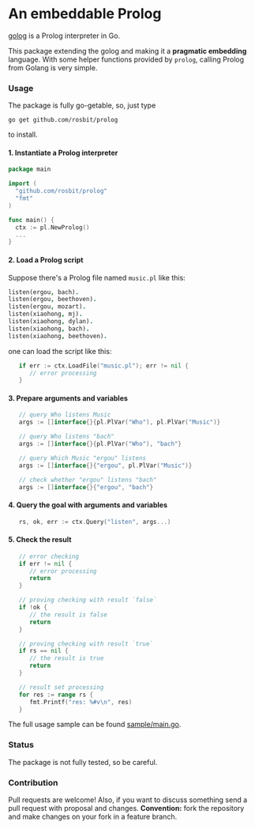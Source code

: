 # An embeddable Prolog

[golog](https://github.com/mndrix/golog) is a Prolog interpreter in Go.

This package extending the golog and making it a **pragmatic embedding** language.
With some helper functions provided by `prolog`, calling Prolog from Golang is very simple.

### Usage

The package is fully go-getable, so, just type

  `go get github.com/rosbit/prolog`

to install.

#### 1. Instantiate a Prolog interpreter

```go
package main

import (
  "github.com/rosbit/prolog"
  "fmt"
)

func main() {
  ctx := pl.NewProlog()
  ...
}
```

#### 2. Load a Prolog script

Suppose there's a Prolog file named `music.pl` like this:

```prolog
listen(ergou, bach).
listen(ergou, beethoven).
listen(ergou, mozart).
listen(xiaohong, mj).
listen(xiaohong, dylan).
listen(xiaohong, bach).
listen(xiaohong, beethoven).
```

one can load the script like this:

```go
   if err := ctx.LoadFile("music.pl"); err != nil {
      // error processing
   }
```

#### 3. Prepare arguments and variables

```go
   // query Who listens Music
   args := []interface{}{pl.PlVar("Who"), pl.PlVar("Music")}

   // query Who listens "bach"
   args := []interface{}{pl.PlVar("Who"), "bach"}

   // query Which Music "ergou" listens
   args := []interface{}{"ergou", pl.PlVar("Music")}

   // check whether "ergou" listens "bach"
   args := []interface{}{"ergou", "bach"}
```

#### 4. Query the goal with arguments and variables

```go
   rs, ok, err := ctx.Query("listen", args...)
```

#### 5. Check the result

```go
   // error checking
   if err != nil {
      // error processing
      return
   }

   // proving checking with result `false`
   if !ok {
      // the result is false
      return
   }

   // proving checking with result `true`
   if rs == nil {
      // the result is true
      return
   }

   // result set processing
   for res := range rs {
      fmt.Printf("res: %#v\n", res)
   }
```

The full usage sample can be found [sample/main.go](https://github.com/rosbit/prolog/blob/master/sample/main.go).

### Status

The package is not fully tested, so be careful.

### Contribution

Pull requests are welcome! Also, if you want to discuss something send a pull request with proposal and changes.
__Convention:__ fork the repository and make changes on your fork in a feature branch.
